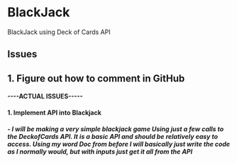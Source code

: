 # BlackJack
BlackJack using Deck of Cards API


## Issues
## 1. Figure out how to comment in GitHub
#### ----ACTUAL ISSUES-----
#### 1. Implement API into Blackjack
##### - I will be making a very simple blackjack game Using just a few calls to the DeckofCards API. It is a basic API and should be relatively easy to access. Using my word Doc from before I will basically just write the code as I normally would, but with inputs just get it all from the API
